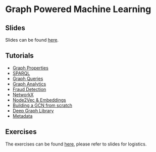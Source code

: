# Graph Powered Machine Learning
 
## Slides 
Slides can be  found [here](https://docs.google.com/presentation/d/1lNS5O4BqGrds6BK-Od1qEA730ZLd3jiLqWI-McgeT58).

## Tutorials

* [Graph Properties](https://colab.research.google.com/github/joerg84/Graph_Powered_ML_Workshop/blob/master/Graph_properties.ipynb)
* [SPARQL](https://colab.research.google.com/github/joerg84/Graph_Powered_ML_Workshop/blob/master/Sparql.ipynb)
* [Graph Queries](https://colab.research.google.com/github/joerg84/Graph_Powered_ML_Workshop/blob/master/Graphs_Queries.ipynb)
* [Graph Analytics]( https://colab.research.google.com/github/joerg84/Graph_Powered_ML_Workshop/blob/master/Graph_Analytics.ipynb)
* [Fraud Detection]( https://colab.research.google.com/github/joerg84/Graph_Powered_ML_Workshop/blob/master/Fraud_Detection.ipynb)
* [NetworkX](https://colab.research.google.com/github/joerg84/Graph_Powered_ML_Workshop/blob/master/NetworkX.ipynb)
* [Node2Vec & Embeddings](https://colab.research.google.com/github/joerg84/Graph_Powered_ML_Workshop/blob/master/Node2Vec.ipynb)
* [Building a GCN from scratch](https://colab.research.google.com/github/joerg84/Graph_Powered_ML_Workshop/blob/master/Basic_GCN.ipynb)
* [Deep Graph Library](https://colab.research.google.com/github/joerg84/Graph_Powered_ML_Workshop/blob/master/DGL.ipynb)
* [Metadata](https://colab.research.google.com/github/joerg84/Graph_Powered_ML_Workshop/blob/master/Metadata.ipynb)

## Exercises
The exercises can be found [here](https://github.com/joerg84/Graph_Powered_ML_Workshop/tree/master/excercises), please refer to slides for logistics.



